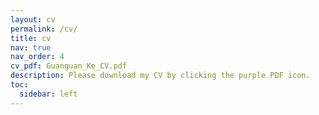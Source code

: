 ```yaml
---
layout: cv
permalink: /cv/
title: cv
nav: true
nav_order: 4
cv_pdf: Guanguan_Ke_CV.pdf
description: Please download my CV by clicking the purple PDF icon.
toc:
  sidebar: left
---
```

